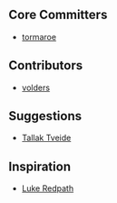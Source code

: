 Core Committers
---------------
* [tormaroe](https://github.com/tormaroe)

Contributors
------------
* [volders](https://github.com/voldern)

Suggestions
-----------
* [Tallak Tveide](https://github.com/tallakt)

Inspiration
-----------
* [Luke Redpath](https://github.com/lukeredpath)
